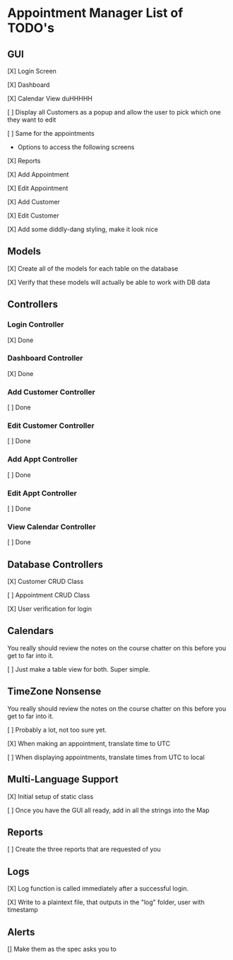 # Appointment Manager List of TODO's

## GUI

[X] Login Screen

[X] Dashboard

[X] Calendar View duHHHHH

[ ] Display all Customers as a popup and allow the user to pick which one they want to edit

[ ] Same for the appointments
    
- Options to access the following screens

[X] Reports

[X] Add Appointment

[X] Edit Appointment

[X] Add Customer

[X] Edit Customer

[X] Add some diddly-dang styling, make it look nice


## Models

[X] Create all of the models for each table on the database

[X] Verify that these models will actually be able to work with DB data


## Controllers


### Login Controller

[X] Done


### Dashboard Controller

[X] Done


### Add Customer Controller

[ ] Done


### Edit Customer Controller

[ ] Done


### Add Appt Controller

[ ] Done


### Edit Appt Controller

[ ] Done


### View Calendar Controller

[ ] Done


## Database Controllers

[X] Customer CRUD Class

[ ] Appointment CRUD Class

[X] User verification for login


## Calendars

You really should review the notes on the course chatter on this before you get
to far into it.

[ ] Just make a table view for both. Super simple.

## TimeZone Nonsense

You really should review the notes on the course chatter on this before you get
to far into it.

[ ] Probably a lot, not too sure yet.

[X] When making an appointment, translate time to UTC

[ ] When displaying appointments, translate times from UTC to local



## Multi-Language Support

[X] Initial setup of static class

[ ] Once you have the GUI all ready, add in all the strings into the Map


## Reports

[ ] Create the three reports that are requested of you


## Logs

[X] Log function is called immediately after a successful login.

[X] Write to a plaintext file, that outputs in the "log" folder, user with timestamp


## Alerts

[] Make them as the spec asks you to